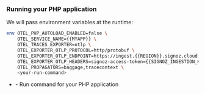 ### Running your PHP application

We will pass environment variables at the runtime: 

```bash
env OTEL_PHP_AUTOLOAD_ENABLED=false \
    OTEL_SERVICE_NAME={{MYAPP}} \
    OTEL_TRACES_EXPORTER=otlp \
    OTEL_EXPORTER_OTLP_PROTOCOL=http/protobuf \
    OTEL_EXPORTER_OTLP_ENDPOINT=https://ingest.{{REGION}}.signoz.cloud:443 \
    OTEL_EXPORTER_OTLP_HEADERS=signoz-access-token={{SIGNOZ_INGESTION_KEY}} \
    OTEL_PROPAGATORS=baggage,tracecontext \
    <your-run-command>
```

- <your-run-command> - Run command for your PHP application
